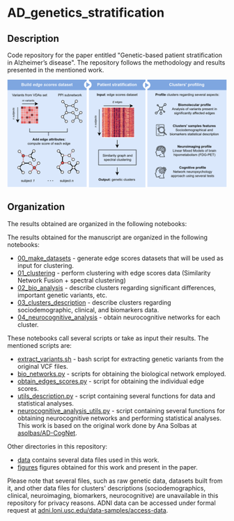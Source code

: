 # AD_genetics_stratification

## Description
Code repository for the paper entitled "Genetic-based patient stratification in Alzheimer’s disease". The repository follows the methodology and results presented in the mentioned work.

![Image](figures/methodology.png)

## Organization
The results obtained are organized in the following notebooks:

The results obtained for the manuscript are organized in the following notebooks:

* [00_make_datasets](00_make_datasets.ipynb) - generate edge scores datasets that will be used as input for clustering.
* [01_clustering](01_clustering.ipynb) - perform clustering with edge scores data (Similarity Network Fusion + spectral clustering)
* [02_bio_analysis](02_bio_analysis.ipynb)  - describe clusters regarding significant differences, important genetic variants, etc.
* [03_clusters_description](03_clusters_description.ipynb)  - describe clusters regarding sociodemographic, clinical, and biomarkers data.
* [04_neurocognitive_analysis](04_neurocognitive_analysis.ipynb)  - obtain neurocognitive networks for each cluster.

These notebooks call several scripts or take as input their results. The mentioned scripts are:

* [extract_variants.sh](extract_variants.sh) - bash script for extracting genetic variants from the original VCF files.
* [bio_networks.py](bio_networks.py) - scripts for obtaining the biological network employed.
* [obtain_edges_scores.py](obtain_edges_scores.py) - script for obtaining the individual edge scores.
* [utils_description.py](utils_description.py) - script containing several functions for data and statistical analyses.
* [neurocognitive_analysis_utils.py](neurocognitive_analysis_utils.py) - script containing several functions for obtaining neurocognitive networks and performing statistical analyses. This work is based on the original work done by Ana Solbas at [asolbas/AD-CogNet](https://github.com/asolbas/AD-CogNet).

Other directories in this repository:

* [data](data) contains several data files used in this work.
* [figures](figures) figures obtained for this work and present in the paper.

Please note that several files, such as raw genetic data, datasets built from it, and other data files for clusters' descriptions (sociodemographics, clinical, neuroimaging, biomarkers, neurocognitive) are unavailable in this repository for privacy reasons. ADNI data can be accessed under formal request at [adni.loni.usc.edu/data-samples/access-data](https://adni.loni.usc.edu/data-samples/access-data/).

